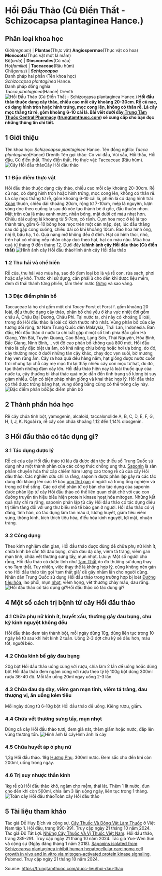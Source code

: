 # Hồi Đầu Thảo (Củ Điền Thất - Schizocapsa plantaginea Hance.)

Phân loại khoa học  
---  
Giới(_regnum_) |  **Plantae**(Thực vật) **Angiospermae**(Thực vật có hoa) **Monocots**(Thực vật một lá mầm)  
Bộ(_ordo_) | **Dioscoreales**(Củ nâu)  
Họ(_familia_) | **Taccaceae**(Râu hùm)  
Chi(_genus_) | **_Schizocapsa_**  
Danh pháp hai phần (Tên khoa học)  
_Schizocapsa plantaginea_ Hance.  
Danh pháp đồng nghĩa  
_Tacca plantaginea_(Hance) Drenth  
![Hồi Đầu Thảo \(Củ Điền Thất - Schizocapsa plantaginea Hance.\)](https://trungtamthuoc.com/images/others/hoi-dau-thao-4060.jpg)
**Hồi đầu thảo thuộc dạng cây thảo, chiều cao mỗi cây khoảng 20-30cm. Rễ củ nạc, có dạng hình tròn hoặc hình trứng, mọc cong lên, không có thân rễ. Lá cây mọc thẳng từ rễ, gồm khoảng 6-10 cái lá. Bài viết dưới đây,[Trung Tâm Thuốc Central Pharmacy](https://trungtamthuoc.com/ "Trung Tâm Thuốc Central Pharmacy") ([trungtamthuoc.com](https://trungtamthuoc.com/ "trungtamthuoc.com")) sẽ cung cấp cho bạn đọc những thông tin chi tiết.**
##  1 Giới thiệu
Tên khoa học: _Schizocapsa plantaginea_ Hance.
Tên đồng nghĩa: _Tacca plantaginea_(Hance) Drenth
Tên gọi khác: Cỏ vùi đầu, Vùi sầu, Hồi thầu, Hồi đầu, Củ điền thất, Thủy điền thất.
Họ thực vật: Taccaceae (Râu hùm).
![Cây Hồi đầu thảo](https://trungtamthuoc.com/images/item/hoi-dau-thao-0.jpg)Cây Hồi đầu thảo
### 1.1 Đặc điểm thực vật
Hồi đầu thảo thuộc dạng cây thảo, chiều cao mỗi cây khoảng 20-30cm. Rễ củ nạc, có dạng hình tròn hoặc hình trứng, mọc cong lên, không có thân rễ.
Lá cây mọc thẳng từ rễ, gồm khoảng 6-10 cái lá, phiến lá có dạng hình trái [Xoan](https://trungtamthuoc.com/duoc-lieu/cay-xoan "Xoan") thuôn, chiều dài khoảng 20cm, rộng từ 7-10cm, mép lá nguyên, lượn sóng dọc theo cuống lá sau đó xòe tạo thành bè ở gốc, đầu thuôn nhọn. Mặt trên của lá màu xanh mượt, nhẵn bóng, mặt dưới có màu nhạt hơn. Chiều dài cuống lá khoảng từ 5-7cm, có rãnh.
Cụm hoa mọc ở kẽ lá tạo thành tán, gồm 6-10 bông hoa mọc trên một cán mập, dẹt, lúc đầu thẳng sau đó gập cong xuống, chiều dài có khi khoảng 10cm. Bao hoa hình ống, nhị 6, bầu hạ, 1 ô.
Quả nang mở không đều ở đỉnh.
Hạt có hình thoi, nhỏ, trên hạt có những nếp nhăn chạy dọc theo hạt, hạt có màu nâu.
Mùa hoa quả từ tháng 9 đến tháng 12.
Dưới đây là**hình ảnh cây Hồi đầu thảo (Củ điền thất)**
![Hình ảnh cây Hồi đầu thảo](https://trungtamthuoc.com/images/item/hoi-dau-thao-1.jpg)Hình ảnh cây Hồi đầu thảo
### 1.2 Thu hái và chế biến
Rễ của, thu hái vào mùa hạ, sao đó đem loại bỏ lá và rễ con, rửa sạch, phơi hoặc sấy khô.
Trước khi sử dụng, cần phải ủ cho đến khi dược liệu mềm, đem đi thái thành từng phiến, tẩm thêm nước [Gừng](https://trungtamthuoc.com/hoat-chat/gung "Gừng") và sao vàng.
### 1.3 Đặc điểm phân bố
Taccaceae là họ chỉ gồm một chi _Tacca_ Forst et Forst f. gồm khoảng 20 loài, đều thuộc dạng cây thảo, phân bố chủ yếu ở khu vực nhiệt đới gồm châu Á, Châu Đại Dương, Châu Phi.
Tại nước ta, chi này có khoảng 6 loài, trong đó Hồi đầu thảo là loài có kích thước nhỏ nhất. Vùng phân bố của cây tương đối rộng, từ Nam Trung Quốc đến Malaysia, Thái Lan, Indonesia.
Ban đầu, Hồi đầu thảo ở nước ta chỉ bắt gặp ở một số tỉnh phía Bắc gồm Hà Giang, Yên Bái, Tuyên Quang, Cao Bằng, Lạng Sơn, Thái Nguyên, Hòa Bình, Bắc Giang, Ninh Bình,... với độ cao phân bố không quá 800 mét.
Hồi đầu thảo là cây đặc biệt ưa ẩm, có khả năng chịu bóng hoặc hơi ưa bóng, do đó, cây thường mọc ở dưới những tán cây khác, chạy dọc ven suối, bờ mương hay ven rừng ẩm. Cây ra hoa quả đều hàng năm, hạt giống được nước cuốn trôi nhưng tại chỗ cây mẹ mọc thì lại thấy nhiều cây con mọc từ hạt, do đó, tạo thành những đám cây lớn.
Hồi đầu thảo hiện nay là loài thuốc quý của nước ta, cây thường bị khai thác quá mức dẫn đến tình trạng số lượng bị suy giảm nhiều. Cần có biện pháp nhân giống và khai thác hợp lý. Hồi đầu thảo có thể được trồng bằng hạt, vùng đồng bằng cũng có thể trồng cây này.
![Đặc điểm phân bố](https://trungtamthuoc.com/images/item/hoi-dau-thao-2.jpg)Đặc điểm phân bố
##  2 Thành phần hóa học
Rễ cây chứa tinh bột, yamogenin, alcaloid, taccalonolide A, B, C, D, E, F, G, H, I, J, K.
Ngoài ra, rễ cây còn chứa khoảng 1,12 đến 1,14% diosgenin.
##  3 Hồi đầu thảo có tác dụng gì?
### 3.1 Tác dụng dược lý
Rễ củ của cây Hồi đầu thảo từ lâu đã được dân tộc thiểu số Trung Quốc sử dụng như một thành phần của các công thức chống ung thư. [Saponin](https://trungtamthuoc.com/hoat-chat/saponin "Saponin") là sản phẩm chuyển hóa thứ cấp chiếm hàm lượng cao trong rễ củ của cây Hồi đầu thảo. Các nghiên cứu chỉ ra rằng, saponin được phân lập gây ra các tác dụng đối kháng lên các tế bào [ung thư gan](https://trungtamthuoc.com/bai-viet/ung-thu-gan "ung thư gan") ở người cả trong ống nghiệm và trong cơ thể sống. Các cơ chế phân tử cơ bản cho tác dụng của saponin được phân lập từ cây Hồi đầu thảo có thể liên quan chặt chẽ với các con đường truyền tín hiệu biểu hiện protein kinase hoạt hóa mitogen. Những kết quả này chỉ ra rằng, saponin phân lập từ cây Hồi đầu thảo có tác dụng điều trị tiềm tàng đối với ung thư biểu mô tế bào gan ở người.
Hồi đầu thảo có vị đắng, tính hàn, có tác dụng làm tan máu ứ, lương huyết, giảm tiêu viêm sưng, thông kinh, kích thích tiêu hóa, điều hòa kinh nguyệt, lợi mật, nhuận tràng.
### 3.2 Công dụng
Theo kinh nghiệm dân gian, Hồi đầu thảo được dùng để chữa phụ nữ kinh ít, chữa kinh bế dẫn tới đau bụng, chữa đau dạ dày, viêm tá tràng, viêm gan mạn tính, chữa vết thương sưng tấy, mụn nhọt.
Lưu ý: Một số người cho rằng, Hồi đầu thảo có dược tính như [Tam Thất](https://trungtamthuoc.com/hoat-chat/tam-that "Tam Thất") do đó thường sử dụng thay cho Tam thất. Tuy nhiên, việc thay thế là không hợp lý, cũng không nên gán cho Hồi đầu thảo tên gọi ‘tam thất giả’ dễ gây nhầm lẫn cho người dùng.
Nhân dân Trung Quốc sử dụng Hồi đầu thảo trong trường hợp bị loét [Đường tiêu hóa](https://trungtamthuoc.com/thuoc-tieu-hoa "Đường tiêu hóa"), lao phổi, mụn [nhọt](https://trungtamthuoc.com/bai-viet/nhot "nhọt"), viêm họng, vết thương chảy máu, đau răng.
![Hồi đầu thảo có tác dụng gì?](https://trungtamthuoc.com/images/item/hoi-dau-thao-3.jpg)Hồi đầu thảo có tác dụng gì?
##  4 Một số cách trị bệnh từ cây Hồi đầu thảo
### 4.1 Chữa phụ nữ kinh ít, huyết xấu, thường gây đau bụng, chu kỳ kinh nguyệt không đều
Hồi đầu thảo đem tán thành bột, mỗi ngày dùng 10g, dùng liên tục trong 10 ngày kể từ sau khi hết kinh 2 tuần. Uống 2-3 đợt chu kỳ sẽ đều hơn, máu tốt, người béo.
### 4.2 Chữa kinh bế gây đau bụng
20g bột Hồi đầu thảo uống cùng với rượu, chia làm 2 lần để uống hoặc dùng bột Hồi đầu thảo đem ngâm cùng với rượu theo tỷ lệ 100g bột dùng 300ml rượu 36-40 độ. Mỗi lần uống 20ml ngày uống 2-3 lần.
### 4.3 Chữa đau dạ dày, viêm gan mạn tính, viêm tá tràng, đau thượng vị, ăn uống kém tiêu
Mỗi ngày dùng từ 6-10g bột Hồi đầu thảo để uống. Kiêng rượu, giấm.
### 4.4 Chữa vết thương sưng tấy, mụn nhọt
Dùng cả cây Hồi đầu thảo tươi, đem giã nát, thêm giấm hoặc nước, đắp lên vùng thương tổn.
![Hình ảnh lá cây](https://trungtamthuoc.com/images/item/hoi-dau-thao-4.jpg)Hình ảnh lá cây
### 4.5 Chữa huyết áp ở phụ nữ
1,2g Hồi đầu thảo.
18g [Hương Phụ](https://trungtamthuoc.com/hoat-chat/huong-phu "Hương Phụ").
300ml nước.
Đem sắc cho đến khi còn 200ml, uống trong ngày.
### 4.6 Trị suy nhược thần kinh
1kg rễ củ Hồi đầu thảo khô, ngâm cho mềm, thái lát.
Thêm 1 lít nước, đun cho đến khi còn 500ml, chia làm 3 lần uống ngày, liên tục trong 1 tháng.
![Toàn cây Hồi đầu thảo](https://trungtamthuoc.com/images/item/hoi-dau-thao-5.jpg)Toàn cây Hồi đầu thảo
##  5 Tài liệu tham khảo
Tác giả Đỗ Huy Bích và cộng sự. [Cây Thuốc Và Động Vật Làm Thuốc](https://trungtamthuoc.com/bai-viet/doc-online-va-tai-mien-phi-pdf-sach-cay-thuoc-va-dong-vat-lam-thuoc-o-viet-nam "Cây Thuốc Và Động Vật Làm Thuốc") ở Việt Nam tập 1. Hồi đầu, trang 990-991. Truy cập ngày 21 tháng 10 năm 2024.
Tác giả Đỗ Tất Lợi. [Những Cây Thuốc Và Vị Thuốc Việt Nam](https://trungtamthuoc.com/duoc-lieu "Những Cây Thuốc Và Vị Thuốc Việt Nam"). Hồi đầu thảo, trang 289-291. Truy cập ngày 21 tháng 10 năm 2024.
Tác giả Yue-Wen Sun và cộng sự (Ngày đăng tháng 1 năm 2018). [Saponins isolated from Schizocapsa plantaginea inhibit human hepatocellular carcinoma cell growth in vivo and in vitro via mitogen-activated protein kinase signaling](https://pubmed.ncbi.nlm.nih.gov/29425588/), Pubmed. Truy cập ngày 21 tháng 10 năm 2024.


Source: https://trungtamthuoc.com/duoc-lieu/hoi-dau-thao